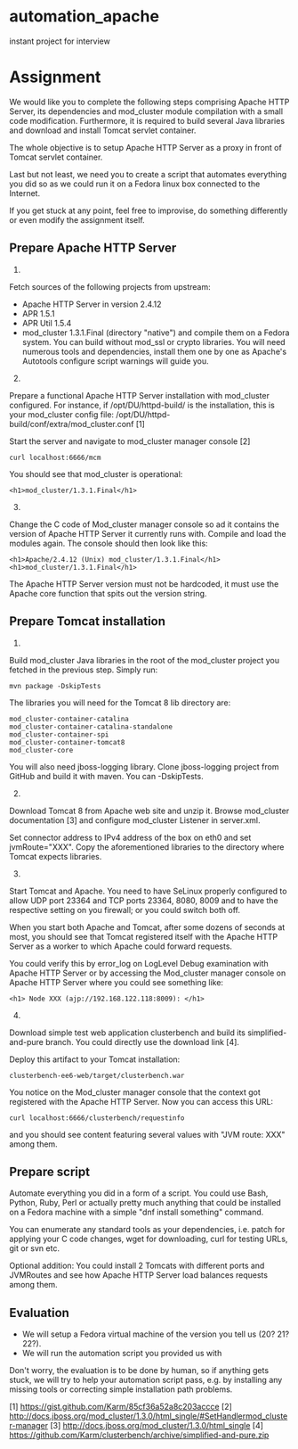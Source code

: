 # automation_apache
instant project for interview

Assignment
==========
We would like you to complete the following steps comprising Apache HTTP Server,
its dependencies and mod_cluster module compilation with a small code modification.
Furthermore, it is required to build several Java libraries and download and 
install Tomcat servlet container.

The whole objective is to setup Apache HTTP Server as a proxy in front
of Tomcat servlet container.

Last but not least, we need you to create a script that automates everything
you did so as we could run it on a Fedora linux box connected to the Internet.

If you get stuck at any point, feel free to improvise, do something differently
or even modify the assignment itself.

Prepare Apache HTTP Server
--------------------------
1)
Fetch sources of the following projects from upstream:
 - Apache HTTP Server in version 2.4.12
 - APR 1.5.1
 - APR Util 1.5.4
 - mod_cluster 1.3.1.Final (directory "native")
and compile them on a Fedora system. You can build without mod_ssl or
crypto libraries. You will need numerous tools and dependencies, install them
one by one as Apache's Autotools configure script warnings will guide you.

2)
Prepare a functional Apache HTTP Server installation with mod_cluster
configured. For instance, if /opt/DU/httpd-build/ is the installation,
this is your mod_cluster config file: /opt/DU/httpd-build/conf/extra/mod_cluster.conf [1]

Start the server and navigate to mod_cluster manager console [2]

    curl localhost:6666/mcm

You should see that mod_cluster is operational:

    <h1>mod_cluster/1.3.1.Final</h1>

3)
Change the C code of Mod_cluster manager console so ad it contains
the version of Apache HTTP Server it currently runs with. Compile and
load the modules again.
The console should then look like this:

    <h1>Apache/2.4.12 (Unix) mod_cluster/1.3.1.Final</h1><h1>mod_cluster/1.3.1.Final</h1>

The Apache HTTP Server version must not be hardcoded, it must use the
Apache core function that spits out the version string.


Prepare Tomcat installation
---------------------------
1) 
Build mod_cluster Java libraries in the root of the mod_cluster project
you fetched in the previous step. Simply run:

    mvn package -DskipTests

The libraries you will need for the Tomcat 8 lib directory are:

    mod_cluster-container-catalina
    mod_cluster-container-catalina-standalone
    mod_cluster-container-spi
    mod_cluster-container-tomcat8
    mod_cluster-core

You will also need jboss-logging library. Clone jboss-logging project from
GitHub and build it with maven. You can -DskipTests.


2)
Download Tomcat 8 from Apache web site and unzip it. Browse mod_cluster documentation [3]
and configure mod_cluster Listener in server.xml.

Set connector address to IPv4 address of the box on eth0 and
set jvmRoute="XXX".
Copy the aforementioned libraries to the directory where Tomcat expects libraries.

3)
Start Tomcat and Apache.
You need to have SeLinux properly configured to allow UDP port 23364 and TCP
ports 23364, 8080, 8009 and to have the respective setting on you firewall;
or you could switch both off.

When you start both Apache and Tomcat, after some dozens of seconds at most,
you should see that Tomcat registered itself with the Apache HTTP Server
as a worker to which Apache could forward requests.

You could verify this by error_log on LogLevel Debug examination with
Apache HTTP Server or by accessing the Mod_cluster manager console on
Apache HTTP Server where you could see something like:


    <h1> Node XXX (ajp://192.168.122.118:8009): </h1>

4)
Download simple test web application clusterbench and build its simplified-and-pure branch.
You could directly use the download link [4].

Deploy this artifact to your Tomcat installation:

    clusterbench-ee6-web/target/clusterbench.war

You notice on the Mod_cluster manager console that the context got registered
with the Apache HTTP Server. Now you can access this URL:


    curl localhost:6666/clusterbench/requestinfo

and you should see content featuring several values with "JVM route: XXX" among them.


Prepare script
--------------
Automate everything you did in a form of a script. You could use Bash, Python,
Ruby, Perl or actually pretty much anything that could be installed on
a Fedora machine with a simple "dnf install something" command.

You can enumerate any standard tools as your dependencies, i.e.
patch for applying your C code changes, wget for downloading, curl for testing URLs,
git or svn etc.

Optional addition:
 You could install 2 Tomcats with different ports and JVMRoutes and see how
 Apache HTTP Server load balances requests among them.


Evaluation
----------
 - We will setup a Fedora virtual machine of the version you tell us (20? 21? 22?).
 - We will run the automation script you provided us with

Don't worry, the evaluation is to be done by human, so if anything gets stuck,
we will try to help your automation script pass, e.g. by installing any missing 
tools or correcting simple installation path problems.


[1] https://gist.github.com/Karm/85cf36a52a8c203accce
[2] http://docs.jboss.org/mod_cluster/1.3.0/html_single/#SetHandlermod_cluster-manager
[3] http://docs.jboss.org/mod_cluster/1.3.0/html_single
[4] https://github.com/Karm/clusterbench/archive/simplified-and-pure.zip
